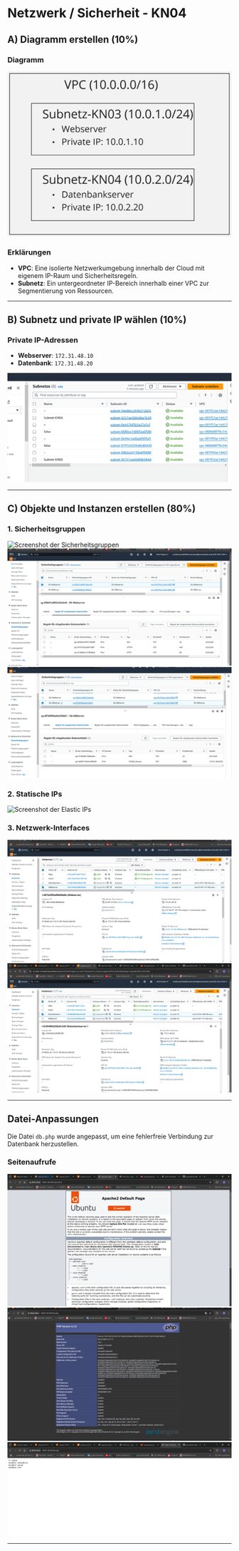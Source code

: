 # Netzwerk / Sicherheit - KN04

## A) Diagramm erstellen (10%)

### Diagramm
![Diagramm](/Images/KN04/lba/Diagramm.png)

### Erklärungen
- **VPC**: Eine isolierte Netzwerkumgebung innerhalb der Cloud mit eigenem IP-Raum und Sicherheitsregeln.
- **Subnetz**: Ein untergeordneter IP-Bereich innerhalb einer VPC zur Segmentierung von Ressourcen.

---

## B) Subnetz und private IP wählen (10%)

### Private IP-Adressen
- **Webserver**: `172.31.48.10`
- **Datenbank**: `172.31.48.20`

![Screenshot der Subnetze](/Images/KN04/lbb/subnetze.png)

---

## C) Objekte und Instanzen erstellen (80%)

### 1. Sicherheitsgruppen

![Screenshot der Sicherheitsgruppen](/Images/KN04/lcb/sg-groups.png)
![Screenshot der Inbound-Regeln für den Webserver](/Images/KN04/lbc/inboundrules_webserver.png) 
![Screenshot der Inbound-Regeln für den DBServer](/Images/KN04/lbc/inboundrules_dbserver.png)
### 2. Statische IPs

![Screenshot der Elastic IPs](/Images/KN04/lbc/elasticip.png)

### 3. Netzwerk-Interfaces

![Screenshot der gestoppten Instanzen & Details vom WebServer](/Images/KN04/lbc/webserverinstanz.png)
![Screenshot der gestoppten Instanzen & Details vom DBServer](/Images/KN04/lbc/dbinstance.png)

---

## Datei-Anpassungen

Die Datei `db.php` wurde angepasst, um eine fehlerfreie Verbindung zur Datenbank herzustellen.

### Seitenaufrufe
![Index.php](../Images/KN04/lbc/index.php.png)
![Info.php](../Images/KN04/lbc/info.php.png)
![DB.php](../Images/KN04/lbc/db.php.png)

---

